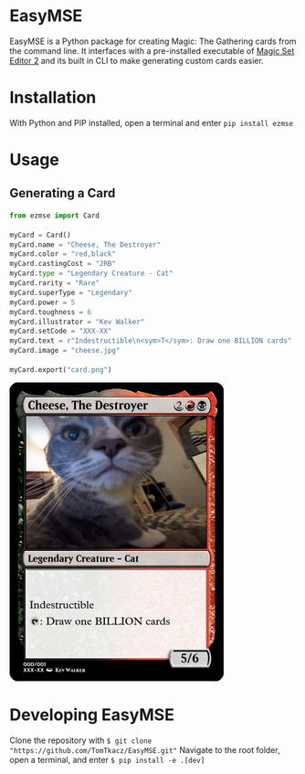 # EasyMSE

EasyMSE is a Python package for creating Magic: The Gathering cards from the command line. It interfaces with a pre-installed executable of [Magic Set Editor 2](https://magicseteditor.boards.net/) and its built in CLI to make generating custom cards easier.

# Installation

With Python and PIP installed, open a terminal and enter `pip install ezmse`

# Usage

## Generating a Card

```python
from ezmse import Card

myCard = Card()
myCard.name = "Cheese, The Destroyer"
myCard.color = "red,black"
myCard.castingCost = "2RB"
myCard.type = "Legendary Creature - Cat"
myCard.rarity = "Rare"
myCard.superType = "Legendary"
myCard.power = 5
myCard.toughness = 6
myCard.illustrator = "Kev Walker"
myCard.setCode = "XXX-XX"
myCard.text = r"Indestructible\n<sym>T</sym>: Draw one BILLION cards"
myCard.image = "cheese.jpg"

myCard.export("card.png")
```

![1696893501127](image/README/1696893501127.png)

# Developing EasyMSE

Clone the repository with `$ git clone "https://github.com/TomTkacz/EasyMSE.git"`
Navigate to the root folder, open a terminal, and enter `$ pip install -e .[dev]`
